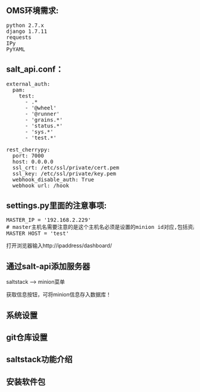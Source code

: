 ## OMS环境需求:
<pre>
python 2.7.x
django 1.7.11
requests
IPy
PyYAML
</pre>

## salt_api.conf：
<pre>
external_auth:
  pam:
    test:
      - .*
      - '@wheel'
      - '@runner'
      - 'grains.*'
      - 'status.*'
      - 'sys.*'
      - 'test.*'

rest_cherrypy:
  port: 7000
  host: 0.0.0.0
  ssl_crt: /etc/ssl/private/cert.pem
  ssl_key: /etc/ssl/private/key.pem
  webhook_disable_auth: True
  webhook_url: /hook
</pre>
## settings.py里面的注意事项:
<pre>
MASTER_IP = '192.168.2.229'
# master主机名需要注意的是这个主机名必须是设置的minion id对应,包括资产管理里面的主机名(注意不是可见名或别名)
MASTER_HOST = 'test'
</pre>

打开浏览器输入http://ipaddress/dashboard/

## 通过salt-api添加服务器

saltstack --> minion菜单

获取信息按钮，可将minion信息存入数据库！

## 系统设置
## git仓库设置
## saltstack功能介绍
## 安装软件包

